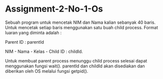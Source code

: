 # Assignment-2-No-1-Os
Sebuah program untuk mencetak NIM dan Nama kalian sebanyak 40 baris. Untuk mencetak setiap baris menggunakan satu buah child process. Format luaran yang diminta adalah :

Parent ID : parentId

NIM - Nama - Kelas - Child ID : childId.

Untuk membuat parent process menunggu child process selesai dapat menggunakan fungsi wait().  parentId dan childId akan disediakan dan diberikan oleh OS melalui fungsi getpid(). 
